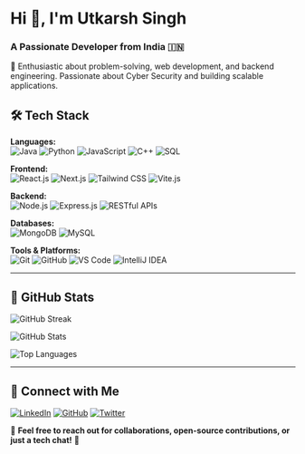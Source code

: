 # Hi 👋, I'm Utkarsh Singh

### A Passionate Developer from India 🇮🇳

🚀 Enthusiastic about problem-solving, web development, and backend engineering. Passionate about Cyber Security and building scalable applications.

## 🛠️ Tech Stack

**Languages:**  
![Java](https://img.shields.io/badge/Java-%23ED8B00.svg?style=for-the-badge&logo=openjdk&logoColor=white)
![Python](https://img.shields.io/badge/Python-%2314354C.svg?style=for-the-badge&logo=python&logoColor=white)
![JavaScript](https://img.shields.io/badge/JavaScript-%23F7DF1E.svg?style=for-the-badge&logo=javascript&logoColor=black)
![C++](https://img.shields.io/badge/C++-%2300599C.svg?style=for-the-badge&logo=c%2B%2B&logoColor=white)
![SQL](https://img.shields.io/badge/SQL-%2300f.svg?style=for-the-badge&logo=mysql&logoColor=white)

**Frontend:**  
![React.js](https://img.shields.io/badge/React-%2320232a.svg?style=for-the-badge&logo=react&logoColor=%2361DAFB)
![Next.js](https://img.shields.io/badge/Next.js-black?style=for-the-badge&logo=next.js&logoColor=white)
![Tailwind CSS](https://img.shields.io/badge/TailwindCSS-%2338B2AC.svg?style=for-the-badge&logo=tailwind-css&logoColor=white)
![Vite.js](https://img.shields.io/badge/Vite.js-%23646CFF.svg?style=for-the-badge&logo=vite&logoColor=white)

**Backend:**  
![Node.js](https://img.shields.io/badge/Node.js-%2343853D.svg?style=for-the-badge&logo=node.js&logoColor=white)
![Express.js](https://img.shields.io/badge/Express.js-%23000000.svg?style=for-the-badge&logo=express&logoColor=white)
![RESTful APIs](https://img.shields.io/badge/REST-API-blue?style=for-the-badge)

**Databases:**  
![MongoDB](https://img.shields.io/badge/MongoDB-%2347A248.svg?style=for-the-badge&logo=mongodb&logoColor=white)
![MySQL](https://img.shields.io/badge/MySQL-%2300f.svg?style=for-the-badge&logo=mysql&logoColor=white)

**Tools & Platforms:**  
![Git](https://img.shields.io/badge/Git-%23F05033.svg?style=for-the-badge&logo=git&logoColor=white)
![GitHub](https://img.shields.io/badge/GitHub-%23181717.svg?style=for-the-badge&logo=github&logoColor=white)
![VS Code](https://img.shields.io/badge/VSCode-%23007ACC.svg?style=for-the-badge&logo=visual-studio-code&logoColor=white)
![IntelliJ IDEA](https://img.shields.io/badge/IntelliJ_IDEA-%23000000.svg?style=for-the-badge&logo=intellij-idea&logoColor=white)

---

## 📌 GitHub Stats

![GitHub Streak](https://github-readme-streak-stats.herokuapp.com/?user=btechwala999&theme=dark&hide_border=false)

![GitHub Stats](https://github-readme-stats.vercel.app/api?username=btechwala999&show_icons=true&theme=dark)

![Top Languages](https://github-readme-stats.vercel.app/api/top-langs/?username=btechwala999&layout=compact&theme=dark)

---

## 📢 Connect with Me

[![LinkedIn](https://img.shields.io/badge/LinkedIn-%230A66C2.svg?style=for-the-badge&logo=linkedin&logoColor=white)](https://www.linkedin.com/in/utkarsh-singh-xyz)
[![GitHub](https://img.shields.io/badge/GitHub-%23181717.svg?style=for-the-badge&logo=github&logoColor=white)](https://github.com/btechwala999)
[![Twitter](https://img.shields.io/badge/Twitter-%231DA1F2.svg?style=for-the-badge&logo=twitter&logoColor=white)](https://twitter.com/yourtwitterhandle)

🔗 **Feel free to reach out for collaborations, open-source contributions, or just a tech chat!** 🚀
